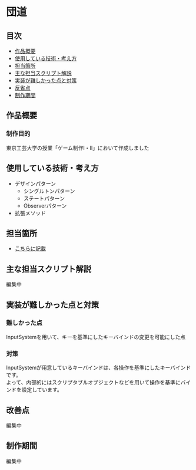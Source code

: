 # 団道
## 目次
- [作品概要](#作品概要)
- [使用している技術・考え方](#使用している技術考え方)
- [担当箇所](#担当箇所)
- [主な担当スクリプト解説](#主な担当スクリプト解説)
- [実装が難しかった点と対策](#実装が難しかった点と対策)
- [反省点](#反省点)
- [制作期間](#制作期間)
  
## 作品概要
### 制作目的
東京工芸大学の授業「ゲーム制作Ⅰ・Ⅱ」において作成しました

## 使用している技術・考え方
- デザインパターン
  - シングルトンパターン
  - ステートパターン
  - Observerパターン
- 拡張メソッド

## 担当箇所
- [こちらに記載](担当箇所.md)

## 主な担当スクリプト解説
編集中

## 実装が難しかった点と対策
### 難しかった点
InputSystemを用いて、キーを基準にしたキーバインドの変更を可能にした点
### 対策
InputSystemが用意しているキーバインドは、各操作を基準にしたキーバインドです。  
よって、内部的にはスクリプタブルオブジェクトなどを用いて操作を基準にバインドを設定しています。  

## 改善点
編集中

## 制作期間
編集中
